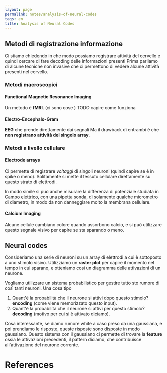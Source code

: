 ```yaml
---
layout: page
permalink: notes/analysis-of-neural-codes
tags: en
title: Analysis of Neural Codes
---
```


## Metodi di registrazione informazione
Ci stiamo chiedendo in che modo possiamo registrare attività del cervello e quindi cercare di fare decoding delle informazioni presenti
Prima parliamo di alcune tecniche non invasive che ci permettono di vedere alcune attività presenti nel cervello.
### Metodi macroscopici
#### Functional Magnetic Resonance Imaging
Un metodo è **fMRI**. (ci sono cose ) TODO capire come funziona

#### Electro-Encephalo-Gram
**EEG** che prende direttamente dai segnali 
Ma il drawback di entrambi è che **non registrano attività del singolo array**.

### Metodi a livello cellulare
#### Electrode arrays
Ci permette di registrare *voltaggi* di singoli neuroni (quindi capire se è in spike o meno). Solitamente si mette il tessuto cellulare direttamente su questo strato di elettrodi.

In modo simile si può anche misurare la differenza di potenziale studiata in [Campo elettrico](/notes/campo-elettrico), con una pipetta sonda, di solamente qualche micrometro di diametro, in modo da non danneggiare molto la membrana cellulare.

#### Calcium Imaging
Alcune cellule cambiano colore quando assorbono calcio, e si può utilizzare questo segnale visivo per capire se sta sparando o meno.


## Neural codes

Consideriamo una serie di neuroni su un array di elettrodi a cui è sottoposto a uno stimolo visivo. 
Utilizziamo un **raster plot** per capire il momento nel tempo in cui sparano, e otteniamo così un diagramma delle attivazioni di un neurone.

Vogliamo utilizzare un sistema probabilistico per gestire tutto sto rumore di così tanti neuroni. Una cosa tipo
1. Quant'è la probabilità che il neurone si attivi dopo questo stimolo? **encoding** (come viene memorizzato questo input).
2. Quant'è la probabilità che il neurone si attivi per questo stimolo? **decoding** (motivo per cui si è attivato diciamo).


Cosa interessante, se diamo rumore white a caso preso da una gaussiana, e poi prendiamo le risposte, queste risposte sono disposte in modo gaussiano.
Questo sistema con il gaussiano ci permette di trovare la **feature** ossia le attivazioni precedenti, il pattern diciamo, che contribuisce all'attivazione del neurone corrente.



# References
